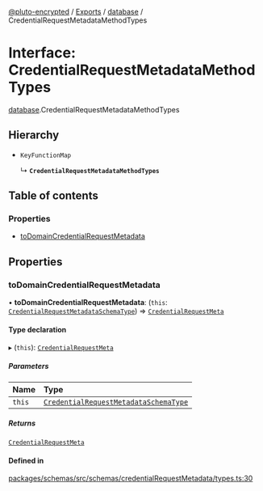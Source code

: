 [@pluto-encrypted](../README.md) / [Exports](../modules.md) / [database](../modules/database-1.md) / CredentialRequestMetadataMethodTypes

# Interface: CredentialRequestMetadataMethodTypes

[database](../modules/database-1.md).CredentialRequestMetadataMethodTypes

## Hierarchy

- `KeyFunctionMap`

  ↳ **`CredentialRequestMetadataMethodTypes`**

## Table of contents

### Properties

- [toDomainCredentialRequestMetadata](database-1.CredentialRequestMetadataMethodTypes.md#todomaincredentialrequestmetadata)

## Properties

### toDomainCredentialRequestMetadata

• **toDomainCredentialRequestMetadata**: (`this`: [`CredentialRequestMetadataSchemaType`](database-1.CredentialRequestMetadataSchemaType.md)) => [`CredentialRequestMeta`](database-1.WALLET_SDK_DOMAIN.Anoncreds.CredentialRequestMeta.md)

#### Type declaration

▸ (`this`): [`CredentialRequestMeta`](database-1.WALLET_SDK_DOMAIN.Anoncreds.CredentialRequestMeta.md)

##### Parameters

| Name | Type |
| :------ | :------ |
| `this` | [`CredentialRequestMetadataSchemaType`](database-1.CredentialRequestMetadataSchemaType.md) |

##### Returns

[`CredentialRequestMeta`](database-1.WALLET_SDK_DOMAIN.Anoncreds.CredentialRequestMeta.md)

#### Defined in

[packages/schemas/src/schemas/credentialRequestMetadata/types.ts:30](https://github.com/atala-community-projects/pluto-encrypted/blob/054e08f/packages/schemas/src/schemas/credentialRequestMetadata/types.ts#L30)
